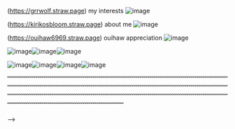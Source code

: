 (https://grrwolf.straw.page) my interests ![image](https://supplies.ju.mp/assets/images/tiny1/222cdbb1_original.gif?v=1c1ba870)

(https://kirikosbloom.straw.page) about me ![image](https://supplies.ju.mp/assets/images/tiny1/7405bc54_original.gif?v=1c1ba870)

(https://ouihaw6969.straw.page) ouihaw appreciation ![image](https://supplies.ju.mp/assets/images/gallery05/8ceedc8d.gif?v=1c1ba870)





![image](https://media.tenor.com/qOQg-9-s1V4AAAAm/heart-nice.webp)![image](https://media.tenor.com/qOQg-9-s1V4AAAAm/heart-nice.webp)![image](https://media.tenor.com/qOQg-9-s1V4AAAAm/heart-nice.webp)


![image](https://64.media.tumblr.com/fd69f98963399f42f80341ec94988ca6/ad18e13d9f5c2e83-fa/s250x400/ace9bc48157d8a7bfb70cd9171bc273a3ed3be46.gifv)![image](https://64.media.tumblr.com/5c79028710f796018dc947aada20e5c1/ad18e13d9f5c2e83-8e/s250x400/68daacbd8317424d6f4845df344a07c3d091c802.gifv)![image](https://64.media.tumblr.com/27cbdbc660751da401f9cef0beba1a78/ad18e13d9f5c2e83-43/s1280x1920/5da109fdc6d78cf2e9debad5709b1e8412ea105b.gifv)![image](https://64.media.tumblr.com/5e4c2ee7d35e4dd51c4be44f4b568d9f/ad18e13d9f5c2e83-a2/s250x400/16f5cf3bfdd5d2b0bc512d4300b294f34d8d90c9.gifv)

















﹌﹌﹌﹌﹌﹌﹌﹌﹌﹌﹌﹌﹌﹌﹌﹌﹌﹌﹌﹌﹌﹌﹌﹌﹌﹌﹌﹌﹌﹌﹌﹌﹌﹌﹌﹌﹌﹌﹌﹌﹌﹌﹌﹌﹌﹌﹌﹌﹌﹌﹌﹌﹌﹌﹌﹌﹌﹌﹌﹌﹌﹌﹌﹌﹌﹌﹌﹌﹌﹌﹌﹌﹌﹌﹌﹌﹌﹌﹌﹌﹌﹌﹌﹌﹌﹌﹌﹌﹌﹌﹌﹌﹌﹌﹌﹌﹌﹌﹌﹌﹌﹌﹌﹌﹌﹌﹌﹌﹌﹌﹌﹌﹌﹌﹌﹌﹌﹌﹌﹌﹌﹌﹌﹌﹌﹌﹌







-->
